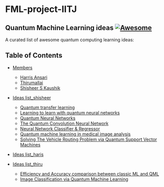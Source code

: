 # FML-project-IITJ
## Quantum Machine Learning ideas [![Awesome](https://cdn.rawgit.com/sindresorhus/awesome/d7305f38d29fed78fa85652e3a63e154dd8e8829/media/badge.svg)](https://github.com/sindresorhus/awesome)

A curated list of awesome quantum computing learning ideas:

## Table of Contents

<!-- MarkdownTOC depth=4 -->

- [Members](#introduction)
    - [Harris Ansari](#ansari)
    - [Thirumallai](#thiru)
    - [Shisheer S Kaushik](#shisheer)
  
- [Ideas list_shisheer](#shisheer)
    - [Quantum transfer learning](https://pennylane.ai/qml/demos/tutorial_quantum_transfer_learning)
    - [Learning to learn with quantum neural networks](https://pennylane.ai/qml/demos/learning2learn)
    - [Quantum Neural Networks](https://qiskit.org/ecosystem/machine-learning/tutorials/01_neural_networks.html)
    - [The Quantum Convolution Neural Network](https://qiskit.org/ecosystem/machine-learning/tutorials/11_quantum_convolutional_neural_networks.html)
    - [Neural Network Classifier & Regressor](https://qiskit.org/ecosystem/machine-learning/tutorials/02_neural_network_classifier_and_regressor.html)
    - [Quantum machine learning in medical image analysis](https://www.sciencedirect.com/science/article/pii/S0925231223000589)
    - [Solving The Vehicle Routing Problem via Quantum Support Vector Machines](https://inspirehep.net/literature/2686705)
  
- [Ideas list_haris](#ansari)
  
- [Ideas list_thiru](#thiru)
    - [Efficiency and Accuracy comparison between classic ML and QML]()
    - [Image Classification via Quantum Machine Learning](https://deepai.org/publication/image-classification-via-quantum-machine-learning)
      
